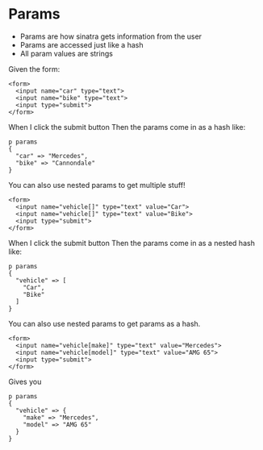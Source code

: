 # Params

* Params are how sinatra gets information from the user
* Params are accessed just like a hash
* All param values are strings

Given the form:

```
<form>
  <input name="car" type="text">
  <input name="bike" type="text">
  <input type="submit">
</form>
```

When I click the submit button
Then the params come in as a hash like:

```
p params
{
  "car" => "Mercedes",
  "bike" => "Cannondale"
}

```

You can also use nested params to get multiple stuff!

```
<form>
  <input name="vehicle[]" type="text" value="Car">
  <input name="vehicle[]" type="text" value="Bike">
  <input type="submit">
</form>
```

When I click the submit button
Then the params come in as a nested hash like:

```
p params
{
  "vehicle" => [
    "Car",
    "Bike"
  ]
}
```

You can also use nested params to get params as a hash.







```
<form>
  <input name="vehicle[make]" type="text" value="Mercedes">
  <input name="vehicle[model]" type="text" value="AMG 65">
  <input type="submit">
</form>
```

Gives you

```
p params
{
  "vehicle" => {
    "make" => "Mercedes",
    "model" => "AMG 65"
  }
}

```
